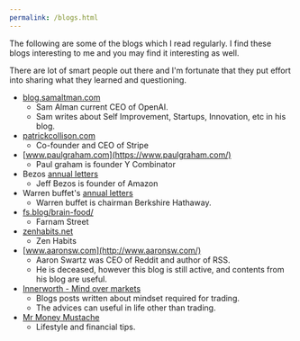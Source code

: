 ```yaml
---
permalink: /blogs.html
---
```


The following are some of the blogs which I read regularly. I find these blogs interesting to me and you may find it interesting as well. 

There are lot of smart people out there and I'm fortunate that they put effort into sharing what they learned and questioning.

* [blog.samaltman.com](https://blog.samaltman.com/)
  * Sam Alman current CEO of OpenAI.
  * Sam writes about Self Improvement, Startups, Innovation, etc in his blog.
* [patrickcollison.com](https://patrickcollison.com/)
  * Co-founder and CEO of Stripe
* [www.paulgraham.com](https://www.paulgraham.com/)
  * Paul graham is founder Y Combinator
* Bezos [annual letters](https://drive.google.com/file/d/1SpgDsIpC_cAS0O4cBz4Sb_GJcEIBhUtA/view)
  * Jeff Bezos is founder of Amazon   
* Warren buffet's [annual letters]([https://drive.google.com/file/d/1SpgDsIpC_cAS0O4cBz4Sb_GJcEIBhUtA/view](https://www.berkshirehathaway.com/letters/letters.html))
  * Warren buffet is chairman Berkshire Hathaway.
* [fs.blog/brain-food/](https://fs.blog/brain-food/)
  * Farnam Street
* [zenhabits.net](https://zenhabits.net/archives/)
  * Zen Habits
* [www.aaronsw.com](http://www.aaronsw.com/)
  * Aaron Swartz was CEO of Reddit and author of RSS. 
  * He is deceased, however this blog is still active, and contents from his blog are useful.
* [Innerworth - Mind over markets](https://zerodha.com/varsity/module/innerworth/)
  * Blogs posts written about mindset required for trading.
  * The advices can useful in life other than trading.
* [Mr Money Mustache](https://www.mrmoneymustache.com/)
  * Lifestyle and financial tips.
 
